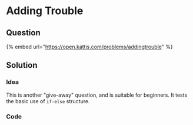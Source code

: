 # Adding Trouble

## Question

{% embed url="https://open.kattis.com/problems/addingtrouble" %}

## Solution

### Idea

This is another "give-away" question, and is suitable for beginners. It tests the basic use of `if-else` structure.

### Code
